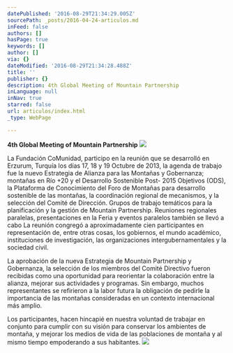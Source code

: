 ```yaml
---
datePublished: '2016-08-29T21:34:29.005Z'
sourcePath: _posts/2016-04-24-articulos.md
inFeed: false
authors: []
hasPage: true
keywords: []
author: []
via: {}
dateModified: '2016-08-29T21:34:28.488Z'
title: ''
publisher: {}
description: 4th Global Meeting of Mountain Partnership
inLanguage: null
inNav: true
starred: false
url: articulos/index.html
_type: WebPage

---
```

**4th Global Meeting of Mountain Partnership**
![](https://the-grid-user-content.s3-us-west-2.amazonaws.com/67748bd1-fcf0-4430-8e51-c3314013ffa8.jpg)

La Fundación CoMunidad, participo en la reunión que se desarrolló en Erzurum, Turquía los días 17, 18 y 19 Octubre de 2013, la agenda de trabajo fue la nuevo Estrategia de Alianza para las Montañas y Gobernanza; montañas en Río +20 y el Desarrollo Sostenible Post- 2015 Objetivos (ODS), la Plataforma de Conocimiento del Foro de Montañas para desarrollo sostenible de las montañas, la coordinación regional de mecanismos, y la selección del Comité de Dirección. Grupos de trabajo temáticos para la planificación y la gestión de Mountain Partnership. Reuniones regionales paralelas, presentaciones en la Feria y eventos paralelos también se llevó a cabo La reunión congregó a aproximadamente cien participantes en representación de, entre otras cosas, los gobiernos, el mundo académico, instituciones de investigación, las organizaciones intergubernamentales y la sociedad civil.

La aprobación de la nueva Estrategia de Mountain Partnership y Gobernanza, la selección de los miembros del Comité Directivo fueron recibidas como una oportunidad para reorientar la colaboración entre la alianza, mejorar sus actividades y programas. Sin embargo, muchos representantes se refirieron a la labor futura la obligación de pedirle la importancia de las montañas consideradas en un contexto internacional más amplio.

Los participantes, hacen hincapié en nuestra voluntad de trabajar en conjunto para cumplir con su visión para conservar los ambientes de montaña, y mejorar los medios de vida de las poblaciones de montaña y al mismo tiempo empoderando a sus habitantes.
![](https://the-grid-user-content.s3-us-west-2.amazonaws.com/1e9d781c-a72f-4962-8a43-eb4d99f2ae05.jpg)